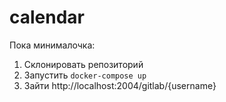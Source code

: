 # calendar
Пока минималочка: 
1) Склонировать репозиторий
2) Запустить `docker-compose up`
3) Зайти http://localhost:2004/gitlab/{username}
